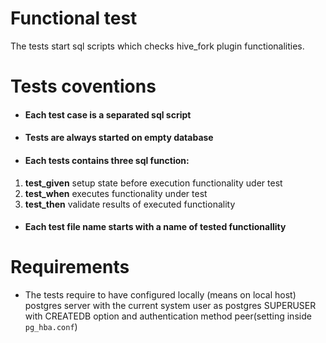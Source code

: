 # Functional test
The tests start sql scripts which checks hive_fork plugin functionalities.

# Tests coventions
- #### Each test case is a separated sql script
- #### Tests are always started on empty database
- #### Each tests contains three sql function:
1. __test_given__ setup state before execution functionality uder test
2. __test_when__ executes functionality under test
3. __test_then__ validate results of executed functionality
- #### Each test file name starts with a name of tested functionallity

# Requirements
- The tests require to have configured locally (means on local host) postgres server with the current system user as postgres SUPERUSER with CREATEDB option
and authentication method peer(setting inside `pg_hba.conf`)
